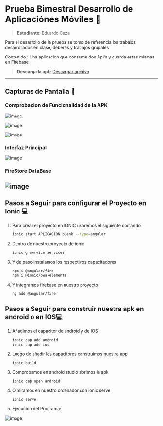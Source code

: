 # Prueba Bimestral Desarrollo de Aplicaciónes Móviles 📝

> **Estudiante**: Eduardo Caza

Para el desarrollo de la prueba se tomo de referencia los trabajos desarrollados en clase, deberes y trabajos grupales 

Contenido : Una aplicacion que consume dos Api's y guarda estas mismas en Firebase

> **Descarga la apk**: [Descargar archivo](https://github.com/Eduardo-Caza/PruebaBimestral-Movil/blob/master/PruebaBimestral-ECaza.apk)

---

## Capturas de Pantalla 📸

### Comprobacion de Funcionalidad de la APK

![image](https://github.com/user-attachments/assets/3589a57d-decf-4bfa-9684-0e9edaf8c521)

![image](https://github.com/user-attachments/assets/697b1284-9fe9-48bc-864f-9b24b5e83c0c)

![image](https://github.com/user-attachments/assets/d08bfc3f-471a-4630-9db1-740e7b27be1a)


### Interfaz Principal

![image](https://github.com/user-attachments/assets/a334bdcd-eb81-42d9-9e44-f19ef8513cfc)

### FireStore DataBase

![image](https://github.com/user-attachments/assets/1c87fb64-9898-4bd6-aa7f-74c14b4922db)
---

## Pasos a Seguir para configurar el Proyecto en Ionic 💻

1. Para crear el proyecto en IONIC usaremos el siguiente comando
   ```bash
   ionic start APLICACION blank --type=angular
2. Dentro de nuestro proyecto de ionic
   ```bash
   ionic g service services
3. Y de paso instalamos los respectivos capacitadores 
   ```bash
   npm i @angular/fire
   npm i @ionic/pwa-elements
4. Y integramos firebase en nuestro proyecto 
   ```bash
   ng add @angular/fire

## Pasos a Seguir para construir nuestra apk en android o en IOS💻

1. Añadimos el capacitor de android y de IOS
   ```bash
   ionic cap add android
   ionic cap add ios
2. Luego de añadir los capacitores construimos nuestra app
   ```bash
   ionic build
3. Comprobamos en android studio abrimos la apk
   ```bash
   ionic cap open android
4. O miramos en nuestro ordenador con ionic serve
   ```bash
   ionic serve
5. Ejecucion del Programa:

![image](https://github.com/user-attachments/assets/cfcf7eac-77f8-4e1f-bec5-79c7c514282e)

